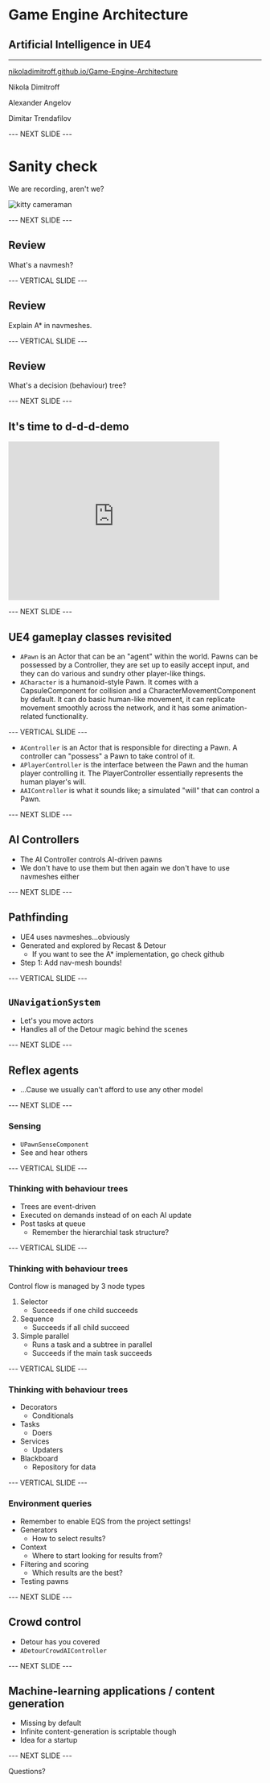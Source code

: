 # Game Engine Architecture

## Artificial Intelligence in UE4

---------------------
[nikoladimitroff.github.io/Game-Engine-Architecture](http://nikoladimitroff.github.io/Game-Engine-Architecture)

Nikola Dimitroff
<a href="mailto:nikola@dimitroff.bg"><i class="fa fa-envelope-o"></i></a>
<a href="https://github.com/nikoladimitroff"><i class="fa fa-github"></i></a>
<a href="https://dimitroff.bg"><i class="fa fa-rss"></i></a>

Alexander Angelov
<a href="mailto:aleksandar.angelovv@gmail.com"><i class="fa fa-envelope-o"></i></a>
<a href="https://github.com/Alekssasho"><i class="fa fa-github"></i></a>

Dimitar Trendafilov
<a href="mailto:dimitar@coherent-labs.com"><i class="fa fa-envelope-o"></i></a>
<a href="https://github.com/dimitarcl"><i class="fa fa-github"></i></a>

--- NEXT SLIDE ---

# Sanity check

We are recording, aren't we?

![kitty cameraman](http://www.catster.com/wp-content/uploads/2015/06/335f4392f011a80324e09f5ace0b3f57.jpg)

--- NEXT SLIDE ---

## Review

What's a navmesh?

--- VERTICAL SLIDE ---

## Review

Explain A* in navmeshes.

--- VERTICAL SLIDE ---

## Review

What's a decision (behaviour) tree?

--- NEXT SLIDE ---

## It's time to d-d-d-demo

<iframe width="420" height="315" src="https://www.youtube.com/embed/gnyTVplGCFU" frameborder="0" allowfullscreen></iframe>

--- NEXT SLIDE ---

## UE4 gameplay classes revisited


* `APawn` is an Actor that can be an "agent" within the world.
Pawns can be possessed by a Controller, they are set up to easily
accept input, and they can do various and sundry other player-like
things.
* `ACharacter` is a humanoid-style Pawn. It comes with a CapsuleComponent
for collision and a CharacterMovementComponent by default. It can do basic
human-like movement, it can replicate movement smoothly across the network,
and it has some animation-related functionality.

--- VERTICAL SLIDE ---

* `AController` is an Actor that is responsible for directing a Pawn.
A controller can "possess" a Pawn to take control of it.
* `APlayerController` is the interface between the Pawn and the
human player controlling it. The PlayerController essentially represents the human player's will.
* `AAIController` is what it sounds like; a simulated "will" that can control a Pawn.

--- NEXT SLIDE ---

## AI Controllers

* The AI Controller controls AI-driven pawns
* We don't have to use them
but then again we don't have to use navmeshes either

--- NEXT SLIDE ---

## Pathfinding

* UE4 uses navmeshes...obviously
* Generated and explored by Recast & Detour
    - If you want to see the A* implementation, go check github
* Step 1: Add nav-mesh bounds!

--- VERTICAL SLIDE ---

## `UNavigationSystem`

* Let's you move actors
* Handles all of the Detour magic behind the scenes

--- NEXT SLIDE ---

## Reflex agents

* ...Cause we usually can't afford to use any other model

--- NEXT SLIDE ---

### Sensing

* `UPawnSenseComponent`
* See and hear others

--- VERTICAL SLIDE ---

### Thinking with behaviour trees

* Trees are event-driven
* Executed on demands instead of on each AI update
* Post tasks at queue
    - Remember the hierarchial task structure?

--- VERTICAL SLIDE ---

### Thinking with behaviour trees

Control flow is managed by 3 node types

1. Selector
    - Succeeds if one child succeeds
1. Sequence
    - Succeeds if all child succeed
1. Simple parallel
    - Runs a task and a subtree in parallel
    - Succeeds if the main task succeeds

--- VERTICAL SLIDE ---

### Thinking with behaviour trees

* Decorators
    - Conditionals
* Tasks
    - Doers
* Services
    - Updaters
* Blackboard
    - Repository for data

--- VERTICAL SLIDE ---

### Environment queries

* Remember to enable EQS from the project settings!
* Generators
    - How to select results?
* Context
    - Where to start looking for results from?
* Filtering and scoring
    - Which results are the best?
* Testing pawns

--- NEXT SLIDE ---

## Crowd control

* Detour has you covered
* `ADetourCrowdAIController`

--- NEXT SLIDE ---

## Machine-learning applications / content generation

* Missing by default
* Infinite content-generation is scriptable though
* Idea for a startup

--- NEXT SLIDE ---

Questions?
